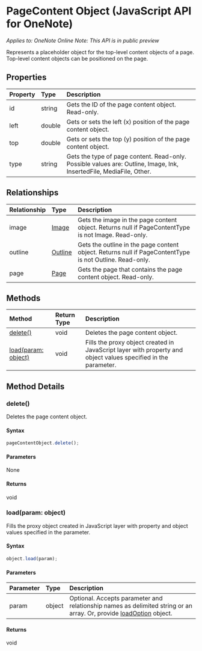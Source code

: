 # PageContent Object (JavaScript API for OneNote)

_Applies to: OneNote Online_
_Note: This API is in public preview_

Represents a placeholder object for the top-level content objects of a page. Top-level content objects can be positioned on the page.

## Properties

| Property	   | Type	|Description
|:---------------|:--------|:----------|
|id|string|Gets the ID of the page content object. Read-only.|
|left|double|Gets or sets the left (x) position of the page content object.|
|top|double|Gets or sets the top (y) position of the page content object.|
|type|string|Gets the type of page content. Read-only. Possible values are: Outline, Image, Ink, InsertedFile, MediaFile, Other.|

## Relationships
| Relationship | Type	|Description|
|:---------------|:--------|:----------|
|image|[Image](image.md)|Gets the image in the page content object. Returns null if PageContentType is not Image. Read-only.|
|outline|[Outline](outline.md)|Gets the outline in the page content object. Returns null if PageContentType is not Outline. Read-only.|
|page|[Page](page.md)|Gets the page that contains the page content object. Read-only.|

## Methods

| Method		   | Return Type	|Description|
|:---------------|:--------|:----------|
|[delete()](#delete)|void|Deletes the page content object.|
|[load(param: object)](#loadparam-object)|void|Fills the proxy object created in JavaScript layer with property and object values specified in the parameter.|

## Method Details


### delete()
Deletes the page content object.

#### Syntax
```js
pageContentObject.delete();
```

#### Parameters
None

#### Returns
void

### load(param: object)
Fills the proxy object created in JavaScript layer with property and object values specified in the parameter.

#### Syntax
```js
object.load(param);
```

#### Parameters
| Parameter	   | Type	|Description|
|:---------------|:--------|:----------|
|param|object|Optional. Accepts parameter and relationship names as delimited string or an array. Or, provide [loadOption](loadoption.md) object.|

#### Returns
void
